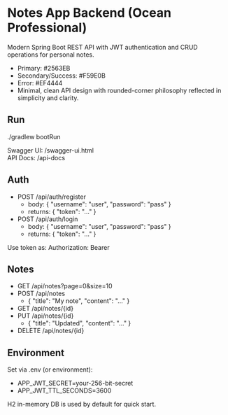 # Notes App Backend (Ocean Professional)

Modern Spring Boot REST API with JWT authentication and CRUD operations for personal notes.

- Primary: #2563EB
- Secondary/Success: #F59E0B
- Error: #EF4444
- Minimal, clean API design with rounded-corner philosophy reflected in simplicity and clarity.

## Run
./gradlew bootRun

Swagger UI: /swagger-ui.html  
API Docs: /api-docs

## Auth
- POST /api/auth/register
  - body: { "username": "user", "password": "pass" }
  - returns: { "token": "..." }
- POST /api/auth/login
  - body: { "username": "user", "password": "pass" }
  - returns: { "token": "..." }

Use token as: Authorization: Bearer <token>

## Notes
- GET /api/notes?page=0&size=10
- POST /api/notes
  - { "title": "My note", "content": "..." }
- GET /api/notes/{id}
- PUT /api/notes/{id}
  - { "title": "Updated", "content": "..." }
- DELETE /api/notes/{id}

## Environment
Set via .env (or environment):
- APP_JWT_SECRET=your-256-bit-secret
- APP_JWT_TTL_SECONDS=3600

H2 in-memory DB is used by default for quick start.
